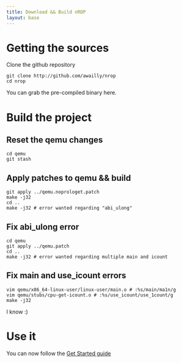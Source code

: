 ```yaml
---
title: Download && Build nROP
layout: base
---
```


[1]: #{site.base_url}/getstarted

# Getting the sources

Clone the github repository

    git clone http://github.com/awailly/nrop
    cd nrop

You can grab the pre-compiled binary here.

# Build the project

## Reset the qemu changes

    cd qemu
    git stash

## Apply patches to qemu && build

    git apply ../qemu.noprologet.patch
    make -j32
    cd ..
    make -j32 # error wanted regarding "abi_ulong"

## Fix abi_ulong error

    cd qemu
    git apply ../qemu.patch
    cd ..
    make -j32 # error wanted regarding multiple main and icount

## Fix main and use_icount errors

    vim qemu/x86_64-linux-user/linux-user/main.o # :%s/main/ma1n/g
    vim qemu/stubs/cpu-get-icount.o # :%s/use_icount/use_1count/g
    make -j32

I know :)

# Use it

You can now follow the [Get Started guide][1]
